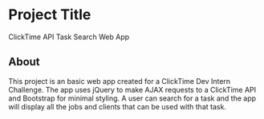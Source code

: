 # Project Title

ClickTime API Task Search Web App

## About

This project is an basic web app created for a ClickTime Dev Intern Challenge. The app uses jQuery to make AJAX requests to a ClickTime API and Bootstrap for minimal styling. A user can search for a task and the app will display all the jobs and clients that can be used with that task.